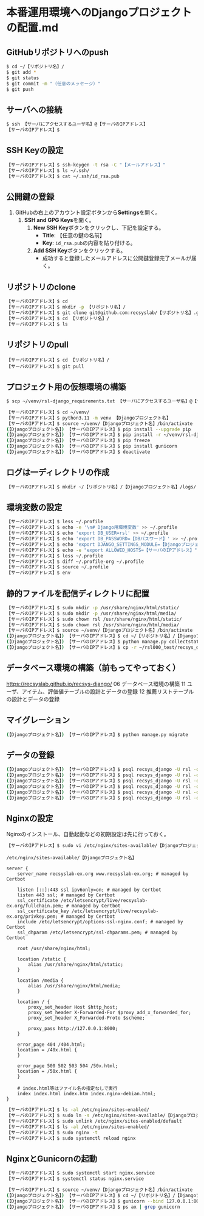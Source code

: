 # 本番運用環境へのDjangoプロジェクトの配置.md

## GitHubリポジトリへのpush
```bash
$ cd ~/【リポジトリ名】/
$ git add *
$ git status
$ git commit -m "（任意のメッセージ）"
$ git push
```

## サーバへの接続
```bash
$ ssh 【サーバにアクセスするユーザ名】@【サーバのIPアドレス】
【サーバのIPアドレス】$
```

## SSH Keyの設定
```bash
【サーバのIPアドレス】$ ssh-keygen -t rsa -C "【メールアドレス】"
【サーバのIPアドレス】$ ls ~/.ssh/
【サーバのIPアドレス】$ cat ~/.ssh/id_rsa.pub
```

## 公開鍵の登録
1. GitHubの右上のアカウント設定ボタンから**Settings**を開く。
   1. **SSH and GPG Keys**を開く。
      1. **New SSH Key**ボタンをクリックし、下記を設定する。
         - **Title**: 【任意の鍵の名前】
         - **Key**: `id_rsa.pub`の内容を貼り付ける。
      2. **Add SSH Key**ボタンをクリックする。
         - 成功すると登録したメールアドレスに公開鍵登録完了メールが届く。

## リポジトリのclone
```bash
【サーバのIPアドレス】$ cd
【サーバのIPアドレス】$ mkdir -p 【リポジトリ名】/
【サーバのIPアドレス】$ git clone git@github.com:recsyslab/【リポジトリ名】.git
【サーバのIPアドレス】$ cd 【リポジトリ名】/
【サーバのIPアドレス】$ ls
```

## リポジトリのpull
```bahs
【サーバのIPアドレス】$ cd 【リポジトリ名】/
【サーバのIPアドレス】$ git pull
```

## プロジェクト用の仮想環境の構築
```bash
$ scp ~/venv/rsl-django_requirements.txt 【サーバにアクセスするユーザ名】@【サーバのIPアドレス】:/home/rsl/venv/
```

```bash
【サーバのIPアドレス】$ cd ~/venv/
【サーバのIPアドレス】$ python3.11 -m venv 【Djangoプロジェクト名】
【サーバのIPアドレス】$ source ~/venv/【Djangoプロジェクト名】/bin/activate
(【Djangoプロジェクト名】) 【サーバのIPアドレス】$ pip install --upgrade pip
(【Djangoプロジェクト名】) 【サーバのIPアドレス】$ pip install -r ~/venv/rsl-django_requirements.txt
(【Djangoプロジェクト名】) 【サーバのIPアドレス】$ pip freeze
(【Djangoプロジェクト名】) 【サーバのIPアドレス】$ pip install gunicorn
(【Djangoプロジェクト名】) 【サーバのIPアドレス】$ deactivate
```

## ログは一ディレクトリの作成
```bash
【サーバのIPアドレス】$ mkdir ~/【リポジトリ名】/【Djangoプロジェクト名】/logs/
```

## 環境変数の設定
```bash
【サーバのIPアドレス】$ less ~/.profile
【サーバのIPアドレス】$ echo -e '\n# Django用環境変数' >> ~/.profile
【サーバのIPアドレス】$ echo 'export DB_USER=rsl' >> ~/.profile
【サーバのIPアドレス】$ echo 'export DB_PASSWORD=【DBパスワード】' >> ~/.profile
【サーバのIPアドレス】$ echo 'export DJANGO_SETTINGS_MODULE=【Djangoプロジェクト名】.settings' >> ~/.profile
【サーバのIPアドレス】$ echo -e "export ALLOWED_HOSTS=【サーバのIPアドレス】" >> ~/.profile
【サーバのIPアドレス】$ less ~/.profile
【サーバのIPアドレス】$ diff ~/.profile-org ~/.profile
【サーバのIPアドレス】$ source ~/.profile
【サーバのIPアドレス】$ env
```

## 静的ファイルを配信ディレクトリに配置
```bash
【サーバのIPアドレス】$ sudo mkdir -p /usr/share/nginx/html/static/
【サーバのIPアドレス】$ sudo mkdir -p /usr/share/nginx/html/media/
【サーバのIPアドレス】$ sudo chown rsl /usr/share/nginx/html/static/
【サーバのIPアドレス】$ sudo chown rsl /usr/share/nginx/html/media/
【サーバのIPアドレス】$ source ~/venv/【Djangoプロジェクト名】/bin/activate
(【Djangoプロジェクト名】) 【サーバのIPアドレス】$ cd ~/【リポジトリ名】/【Djangoプロジェクト名】/
(【Djangoプロジェクト名】) 【サーバのIPアドレス】$ python manage.py collectstatic
(【Djangoプロジェクト名】) 【サーバのIPアドレス】$ cp -r ~/rsl000_test/recsys_django/media/* /usr/share/nginx/html/media/
```

## データベース環境の構築（前もってやっておく）
https://recsyslab.github.io/recsys-django/
06 データベース環境の構築
11 ユーザ、アイテム、評価値テーブルの設計とデータの登録
12 推薦リストテーブルの設計とデータの登録

## マイグレーション
```bash
(【Djangoプロジェクト名】) 【サーバのIPアドレス】$ python manage.py migrate
```

## データの登録
```bash
(【Djangoプロジェクト名】) 【サーバのIPアドレス】$ psql recsys_django -U rsl -c "\copy users from '/home/rsl/data/users.csv' with DELIMITER E'\t' CSV HEADER;"
(【Djangoプロジェクト名】) 【サーバのIPアドレス】$ psql recsys_django -U rsl -c "\copy items from '/home/rsl/data/items.csv' with DELIMITER E'\t' CSV HEADER;"
(【Djangoプロジェクト名】) 【サーバのIPアドレス】$ psql recsys_django -U rsl -c "\copy ratings from '/home/rsl/data/ratings.csv' with DELIMITER E'\t' CSV HEADER;"
(【Djangoプロジェクト名】) 【サーバのIPアドレス】$ psql recsys_django -U rsl -c "\copy reclist_itemcf from '/home/rsl/data/reclist_itemcf.csv' with DELIMITER E'\t' CSV HEADER;"
(【Djangoプロジェクト名】) 【サーバのIPアドレス】$ psql recsys_django -U rsl -c "\copy reclist_popularity from '/home/rsl/data/reclist_popularity.csv' with DELIMITER E'\t' CSV HEADER;"
(【Djangoプロジェクト名】) 【サーバのIPアドレス】$ psql recsys_django -U rsl -c "\copy reclist_similarity from '/home/rsl/data/reclist_similarity.csv' with DELIMITER E'\t' CSV HEADER;"
```

## Nginxの設定
Nginxのインストール、自動起動などの初期設定は先に行っておく。
```bash
【サーバのIPアドレス】$ sudo vi /etc/nginx/sites-available/【Djangoプロジェクト名】
```

`/etc/nginx/sites-available/【Djangoプロジェクト名】`
```
server {
    server_name recsyslab-ex.org www.recsyslab-ex.org; # managed by Certbot
    
    listen [::]:443 ssl ipv6only=on; # managed by Certbot
    listen 443 ssl; # managed by Certbot
    ssl_certificate /etc/letsencrypt/live/recsyslab-ex.org/fullchain.pem; # managed by Certbot
    ssl_certificate_key /etc/letsencrypt/live/recsyslab-ex.org/privkey.pem; # managed by Certbot
    include /etc/letsencrypt/options-ssl-nginx.conf; # managed by Certbot
    ssl_dhparam /etc/letsencrypt/ssl-dhparams.pem; # managed by Certbot
    
    root /usr/share/nginx/html;
    
    location /static {
        alias /usr/share/nginx/html/static;
    }
    
    location /media {
        alias /usr/share/nginx/html/media;
    }
    
    location / {
        proxy_set_header Host $http_host;
        proxy_set_header X-Forwarded-For $proxy_add_x_forwarded_for;
        proxy_set_header X_Forwarded-Proto $scheme;
        
        proxy_pass http://127.0.0.1:8000;
    }
    
    error_page 404 /404.html;
    location = /40x.html {
    }
    
    error_page 500 502 503 504 /50x.html;
    location = /50x.html {
    }
    
    # index.html等はファイル名の指定なしで実行
    index index.html index.htm index.nginx-debian.html;
}
```

```bash
【サーバのIPアドレス】$ ls -al /etc/nginx/sites-enabled/
【サーバのIPアドレス】$ sudo ln -s /etc/nginx/sites-available/【Djangoプロジェクト名】 /etc/nginx/sites-enabled/
【サーバのIPアドレス】$ sudo unlink /etc/nginx/sites-enabled/default
【サーバのIPアドレス】$ ls -al /etc/nginx/sites-enabled/
【サーバのIPアドレス】$ sudo nginx -t
【サーバのIPアドレス】$ sudo systemctl reload nginx
```

## NginxとGunicornの起動
```bash
【サーバのIPアドレス】$ sudo systemctl start nginx.service
【サーバのIPアドレス】$ systemctl status nginx.service
```

```bash
【サーバのIPアドレス】$ source ~/venv/【Djangoプロジェクト名】/bin/activate
(【Djangoプロジェクト名】) 【サーバのIPアドレス】$ cd ~/【リポジトリ名】/【Djangoプロジェクト名】/
(【Djangoプロジェクト名】) 【サーバのIPアドレス】$ gunicorn --bind 127.0.0.1:8000 【Djangoプロジェクト名】.wsgi -D
(【Djangoプロジェクト名】) 【サーバのIPアドレス】$ ps ax | grep gunicorn
```
